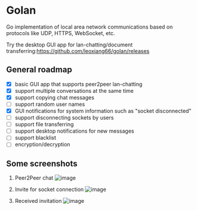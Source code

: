 # Golan

Go implementation of local area network communications based on protocols like UDP, HTTPS, WebSocket, etc.

Try the desktop GUI app for lan-chatting/document transferring:https://github.com/leoxiang66/golan/releases

## General roadmap
- [x] basic GUI app that supports peer2peer lan-chatting
- [x] support multiple conversations at the same time
- [x] support copying chat messages
- [ ] support random user names
- [x] GUI notifications for system information such as "socket disconnected"
- [ ] support disconnecting sockets by users
- [ ] support file transferring
- [ ] support desktop notifications for new messages
- [ ] support blacklist
- [ ] encryption/decryption
      
## Some screenshots
1. Peer2Peer chat
         ![image](https://github.com/user-attachments/assets/8fadeb69-27f6-4086-a2d1-232d327c5ef6)

2. Invite for socket connection
      ![image](https://github.com/user-attachments/assets/fe0ae78b-1e2c-42d6-b6df-6009f7a327c8)

3. Received invitation
      ![image](https://github.com/user-attachments/assets/fba5eb92-ff9d-4be6-b616-b4513347867f)

